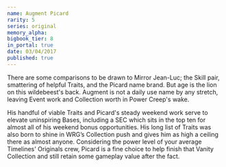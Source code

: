 ```yaml
---
name: Augment Picard
rarity: 5
series: original
memory_alpha:
bigbook_tier: 8
in_portal: true
date: 03/04/2017
published: true
---
```


There are some comparisons to be drawn to Mirror Jean-Luc; the Skill pair, smattering of helpful Traits, and the Picard name brand. But age is the lion on this wildebeest's back. Augment is not a daily use name by any stretch, leaving Event work and Collection worth in Power Creep's wake.

His handful of viable Traits and Picard's steady weekend work serve to elevate uninspiring Bases, including a SEC which sits in the top ten for almost all of his weekend bonus opportunities. His long list of Traits was also born to shine in WRG’s Collection push and gives him as high a ceiling there as almost anyone. Considering the power level of your average Timelines' Originals crew, Picard is a fine choice to help finish that Vanity Collection and still retain some gameplay value after the fact.
